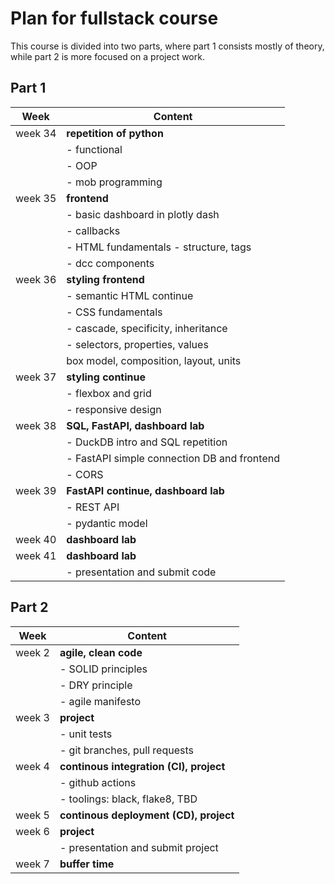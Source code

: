 # Plan for fullstack course

This course is divided into two parts, where part 1 consists mostly of theory, while part 2 is more focused on a project work.

## Part 1

| Week    | Content                                     |
| ------- | ------------------------------------------- |
| week 34 | **repetition of python**                    |
|         | - functional                                |
|         | - OOP                                       |
|         | - mob programming                           |
| week 35 | **frontend**                                |
|         | - basic dashboard in plotly dash            |
|         | - callbacks                                 |
|         | - HTML fundamentals - structure, tags       |
|         | - dcc components                            |
| week 36 | **styling frontend**                        |
|         | - semantic HTML continue                    |
|         | - CSS fundamentals                          |
|         | - cascade, specificity, inheritance        |
|         | - selectors, properties, values             |
|         | box model, composition, layout, units       |
| week 37 | **styling continue**                        |
|         | - flexbox and grid                          |
|         | - responsive design                         |
| week 38 | **SQL, FastAPI, dashboard lab**             |
|         | - DuckDB intro and SQL repetition           |
|         | - FastAPI simple connection DB and frontend |
|         | - CORS                                      |
| week 39 | **FastAPI continue, dashboard lab**         |
|         | - REST API                                  |
|         | - pydantic model                            |
| week 40 | **dashboard lab**                           |
| week 41 | **dashboard lab**                           |
|         | - presentation and submit code              |

## Part 2

| Week   | Content                                 |
| ------ | --------------------------------------- |
| week 2 | **agile, clean code**                   |
|        | - SOLID principles                      |
|        | - DRY principle                         |
|        | - agile manifesto                       |
| week 3 | **project**                             |
|        | - unit tests                            |
|        | - git branches, pull requests           |
| week 4 | **continous integration (CI), project** |
|        | - github actions                        |
|        | - toolings: black, flake8, TBD          |
| week 5 | **continous deployment (CD), project**  |
| week 6 | **project**                             |
|        | - presentation and submit project       |
| week 7 | **buffer time**                         |
